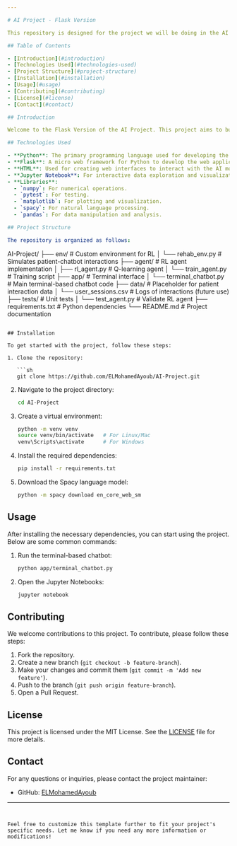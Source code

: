 ```yaml
---

# AI Project - Flask Version

This repository is designed for the project we will be doing in the AI class, focusing on developing a Flask-based web application for a Reinforcement Learning (RL) chatbot assistant for post-surgery rehabilitation patients.

## Table of Contents

- [Introduction](#introduction)
- [Technologies Used](#technologies-used)
- [Project Structure](#project-structure)
- [Installation](#installation)
- [Usage](#usage)
- [Contributing](#contributing)
- [License](#license)
- [Contact](#contact)

## Introduction

Welcome to the Flask Version of the AI Project. This project aims to build a Reinforcement Learning (RL) chatbot assistant to help post-surgery rehabilitation patients with medication reminders, emotional support, appointment reminders, and answers to frequently asked questions.

## Technologies Used

- **Python**: The primary programming language used for developing the AI models and scripts.
- **Flask**: A micro web framework for Python to develop the web application.
- **HTML**: Used for creating web interfaces to interact with the AI models.
- **Jupyter Notebook**: For interactive data exploration and visualization.
- **Libraries**:
  - `numpy`: For numerical operations.
  - `pytest`: For testing.
  - `matplotlib`: For plotting and visualization.
  - `spacy`: For natural language processing.
  - `pandas`: For data manipulation and analysis.

## Project Structure

The repository is organized as follows:

```
AI-Project/
├── env/                   # Custom environment for RL
│   └── rehab_env.py       # Simulates patient-chatbot interactions
├── agent/                 # RL agent implementation
│   ├── rl_agent.py        # Q-learning agent
│   └── train_agent.py     # Training script
├── app/                   # Terminal interface
│   └── terminal_chatbot.py # Main terminal-based chatbot code
├── data/                  # Placeholder for patient interaction data
│   └── user_sessions.csv  # Logs of interactions (future use)
├── tests/                 # Unit tests
│   └── test_agent.py      # Validate RL agent
├── requirements.txt       # Python dependencies
└── README.md              # Project documentation
```

## Installation

To get started with the project, follow these steps:

1. Clone the repository:

   ```sh
   git clone https://github.com/ELMohamedAyoub/AI-Project.git
   ```

2. Navigate to the project directory:

   ```sh
   cd AI-Project
   ```

3. Create a virtual environment:

   ```sh
   python -m venv venv
   source venv/bin/activate   # For Linux/Mac
   venv\Scripts\activate      # For Windows
   ```

4. Install the required dependencies:

   ```sh
   pip install -r requirements.txt
   ```

5. Download the Spacy language model:

   ```sh
   python -m spacy download en_core_web_sm
   ```

## Usage

After installing the necessary dependencies, you can start using the project. Below are some common commands:

1. Run the terminal-based chatbot:

   ```sh
   python app/terminal_chatbot.py
   ```

2. Open the Jupyter Notebooks:

   ```sh
   jupyter notebook
   ```

## Contributing

We welcome contributions to this project. To contribute, please follow these steps:

1. Fork the repository.
2. Create a new branch (`git checkout -b feature-branch`).
3. Make your changes and commit them (`git commit -m 'Add new feature'`).
4. Push to the branch (`git push origin feature-branch`).
5. Open a Pull Request.

## License

This project is licensed under the MIT License. See the [LICENSE](LICENSE) file for more details.

## Contact

For any questions or inquiries, please contact the project maintainer:

- GitHub: [ELMohamedAyoub](https://github.com/ELMohamedAyoub)

---
```


Feel free to customize this template further to fit your project's specific needs. Let me know if you need any more information or modifications!

